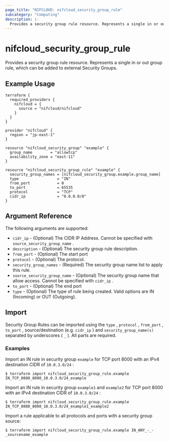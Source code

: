 ```yaml
---
page_title: "NIFCLOUD: nifcloud_security_group_rule"
subcategory: "Computing"
description: |-
  Provides a security group rule resource. Represents a single in or out group rule, which can be added to external Security Groups.
---
```


# nifcloud_security_group_rule

Provides a security group rule resource. Represents a single in or out group rule, which can be added to external Security Groups.

## Example Usage

```hcl
terraform {
  required_providers {
    nifcloud = {
      source = "nifcloud/nifcloud"
    }
  }
}

provider "nifcloud" {
  region = "jp-east-1"
}

resource "nifcloud_security_group" "example" {
  group_name        = "allowtcp"
  availability_zone = "east-11"
}

resource "nifcloud_security_group_rule" "example" {
  security_group_names = [nifcloud_security_group.example.group_name]
  type                 = "IN"
  from_port            = 0
  to_port              = 65535
  protocol             = "TCP"
  cidr_ip              = "0.0.0.0/0"
}

```

## Argument Reference

The following arguments are supported:


* `cidr_ip` - (Optional) The CIDR IP Address. Cannot be specified with `source_security_group_name` .
* `description` - (Optional) The security group rule description.
* `from_port` - (Optional) The start port
* `protocol` - (Optional) The protocol.
* `security_group_names` - (Required) The security group name list to apply this rule.
* `source_security_group_name` - (Optional) The security group name that allow access. Cannot be specified with `cidr_ip` .
* `to_port` - (Optional) The end port
* `type` - (Optional) The type of rule being created. Valid options are IN (Incoming) or OUT (Outgoing).

## Import

Security Group Rules can be imported using the `type` , `protocol` , `from_port` , `to_port` , source/destination (e.g. `cidr_ip` ) and `security_group_name(s)`
separated by underscores ( `_` ). All parts are required.

### Examples

Import an IN rule in security group `example` for TCP port 8000 with an IPv4 destination CIDR of `10.0.3.0/24` :

```
$ terraform import nifcloud_security_group_rule.example IN_TCP_8080_8080_10.0.3.0/24_example
```

Import an IN rule in security group `example1` and `example2` for TCP port 8000 with an IPv4 destination CIDR of `10.0.3.0/24` :

```
$ terraform import nifcloud_security_group_rule.example IN_TCP_8080_8080_10.0.3.0/24_example1_example2
```

Import a rule applicable to all protocols and ports with a security group source:

```
$ terraform import nifcloud_security_group_rule.example IN_ANY_-_-_sourcename_example
```
